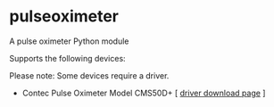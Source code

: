# pulseoximeter
A pulse oximeter Python module

Supports the following devices:

Please note: Some devices require a driver.

* Contec Pulse Oximeter Model CMS50D+ [ [driver download page](http://www.silabs.com/products/mcu/Pages/USBtoUARTBridgeVCPDrivers.aspx) ]
